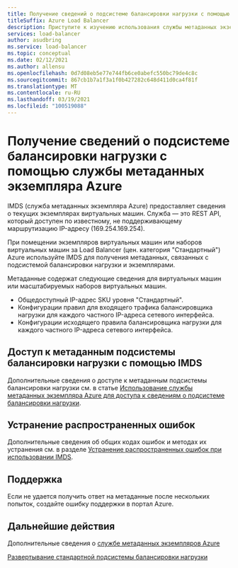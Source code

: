 ```yaml
---
title: Получение сведений о подсистеме балансировки нагрузки с помощью службы метаданных экземпляра Azure
titleSuffix: Azure Load Balancer
description: Приступите к изучению использования службы метаданных экземпляров Azure для получения сведений о подсистеме балансировки нагрузки.
services: load-balancer
author: asudbring
ms.service: load-balancer
ms.topic: conceptual
ms.date: 02/12/2021
ms.author: allensu
ms.openlocfilehash: 0d7d08eb5e77e744fb6ce0abefc550bc79de4c8c
ms.sourcegitcommit: 867cb1b7a1f3a1f0b427282c648d411d0ca4f81f
ms.translationtype: MT
ms.contentlocale: ru-RU
ms.lasthandoff: 03/19/2021
ms.locfileid: "100519088"
---
```

# <a name="retrieve-load-balancer-information-by-using-the-azure-instance-metadata-service"></a>Получение сведений о подсистеме балансировки нагрузки с помощью службы метаданных экземпляра Azure

IMDS (служба метаданных экземпляра Azure) предоставляет сведения о текущих экземплярах виртуальных машин. Служба — это REST API, который доступен по известному, не поддерживающему маршрутизацию IP-адресу (169.254.169.254). 

При помещении экземпляров виртуальных машин или наборов виртуальных машин за Load Balancer (цен. категория "Стандартный") Azure используйте IMDS для получения метаданных, связанных с подсистемой балансировки нагрузки и экземплярами.

Метаданные содержат следующие сведения для виртуальных машин или масштабируемых наборов виртуальных машин.

* Общедоступный IP-адрес SKU уровня "Стандартный".
* Конфигурации правил для входящего трафика балансировщика нагрузки для каждого частного IP-адреса сетевого интерфейса.
* Конфигурации исходящего правила балансировщика нагрузки для каждого частного IP-адреса сетевого интерфейса.

## <a name="access-the-load-balancer-metadata-using-the-imds"></a>Доступ к метаданным подсистемы балансировки нагрузки с помощью IMDS

Дополнительные сведения о доступе к метаданным подсистемы балансировки нагрузки см. в статье [Использование службы метаданных экземпляра Azure для доступа к сведениям о подсистеме балансировки нагрузки](howto-load-balancer-imds.md).

## <a name="troubleshoot-common-error-codes"></a>Устранение распространенных ошибок

Дополнительные сведения об общих кодах ошибок и методах их устранения см. в разделе [Устранение распространенных ошибок при использовании IMDS](troubleshoot-load-balancer-imds.md). 

## <a name="support"></a>Поддержка

Если не удается получить ответ на метаданные после нескольких попыток, создайте ошибку поддержки в портал Azure.

## <a name="next-steps"></a>Дальнейшие действия
Дополнительные сведения о [службе метаданных экземпляров Azure](../virtual-machines/windows/instance-metadata-service.md)

[Развертывание стандартной подсистемы балансировки нагрузки](quickstart-load-balancer-standard-public-portal.md)

